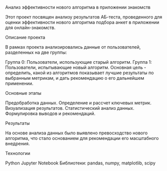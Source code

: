 Анализ эффективности нового алгоритма в приложении знакомств

Этот проект посвящен анализу результатов АБ-теста, проведенного для оценки эффективности нового алгоритма подбора анкет в приложении для онлайн-знакомств.

Описание проекта

В рамках проекта анализировались данные от пользователей, разделенных на две группы:

Группа 0: Пользователи, использующие старый алгоритм.
Группа 1: Пользователи, испытывающие новый алгоритм.
Основная цель - определить, какой из алгоритмов показывает лучшие результаты по выбранным метрикам, и дать рекомендацию о его дальнейшем применении.

Основные этапы

Предобработка данных.
Определение и рассчет ключевых метрик.
Визуализация результатов.
Статистический анализ данных.
Формулировка выводов и рекомендаций.

Результаты

На основе анализа данных было выявлено превосходство нового алгоритма, что стало основанием для рекомендации его масштабного внедрения.

Технологии

Python
Jupyter Notebook
Библиотеки: pandas, numpy, matplotlib, scipy
